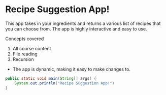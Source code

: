 # Recipe Suggestion App!
This app takes in your ingredients and returns a various list of recipes that you can choose from. The app is highly interactive and easy to use.

Concepts covered

1. All course content
2. File reading
3. Recursion


- The app is dynamic, making it easy to make changes to.


```java
public static void main(String[] args) {
    System.out.println("Recipe Suggestion App!")
}
```
